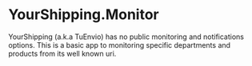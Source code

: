 # YourShipping.Monitor

YourShipping (a.k.a TuEnvio) has no public monitoring and notifications options. This is a basic app to monitoring specific departments and products from its well known uri.

